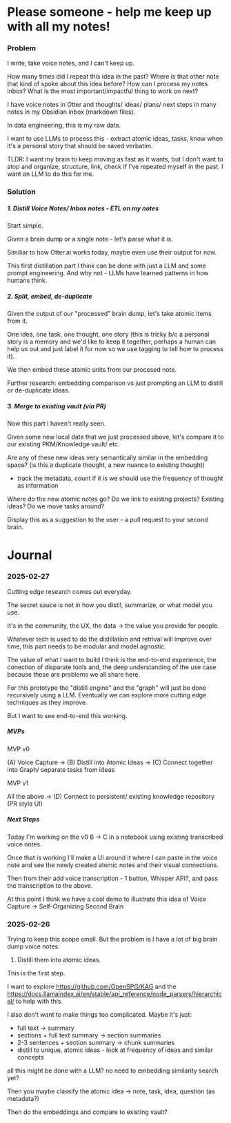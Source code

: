 # Please someone - help me keep up with all my notes!

### Problem
I write, take voice notes, and I can't keep up.

How many times did I repeat this idea in the past?
Where is that other note that kind of spoke about this idea before?
How can I process my notes inbox?
What is the most important/impactful thing to work on next?

I have voice notes in Otter and thoughts/ ideas/ plans/ next steps in many notes in my Obsidian inbox (markdown files).

In data engineering, this is my raw data.

I want to use LLMs to process this - extract atomic ideas, tasks, know when it's a personal story that should be saved verbatim.

TLDR: I want my brain to keep moving as fast as it wants, but I don't want to stop and organize, structure, link, check if I've repeated myself in the past. I want an LLM to do this for me.

### Solution

##### 1. Distill Voice Notes/ Inbox notes - ETL on my notes
Start simple.

Given a brain dump or a single note - let's parse what it is.

Similiar to how Otter.ai works today, maybe even use their output for now.

This first distillation part I think can be done with just a LLM and some prompt engineering. And why not - LLMs have learned patterns in how humans think.

##### 2. Split, embed, de-duplicate
Given the output of our "processed" brain dump, let's take atomic items from it.

One idea, one task, one thought, one story (this is tricky b/c a personal story is a memory and we'd like to keep it together, perhaps a human can help us out and just label it for now so we use tagging to tell how to process it).

We then embed these atomic units from our procesed note.

Further research: embedding comparison vs just prompting an LLM to distill or de-duplicate ideas.

##### 3. Merge to existing vault (via PR)
Now this part I haven't really seen.

Given some new local data that we just processed above, let's compare it to our existing PKM/Knowledge vault/ etc.

Are any of these new ideas very semantically similar in the embedding space? (is this a duplicate thought, a new nuance to existing thought)
- track the metadata, count if it is we should use the frequency of thought as information

Where do the new atomic notes go? Do we link to existing projects? Existing ideas? Do we move tasks around?

Display this as a suggestion to the user - a pull request to your second brain.


# Journal

### 2025-02-27
Cutting edge research comes out everyday.

The secret sauce is not in how you distll, summarize, or what model you use.

It's in the community, the UX, the data -> the value you provide for people.

Whatever tech is used to do the distillation and retrival will improve over time, this part needs to be modular and model agnostic.

The value of what I want to build I think is the end-to-end experience, the conection of disparate tools and, the deep understanding of the use case because these are problems we all share here.

For this prototype the "distill engine" and the "graph" will just be done recursively using a LLM. Eventually we can explore more cutting edge techniques as they improve.

But I want to see end-to-end this working.

##### MVPs
MVP v0

(A) Voice Capture -> (B) Distill into Atomic Ideas -> (C) Connect together into Graph/ separate tasks from ideas

MVP v1

All the above -> (D) Connect to persistent/ existing knowledge repository (PR style UI)

##### Next Steps
Today I'm working on the v0 B -> C in a notebook using existing transcribed voice notes.

Once that is working I'll make a UI around it where I can paste in the voice note and see the newly created atomic notes and their visual connections.

Then from their add voice transcription - 1 button, Whisper API?, and pass the transcription to the above.

At this point I think we have a cool demo to illustrate this idea of Voice Capture -> Self-Organizing Second Brain


### 2025-02-26

Trying to keep this scope small. But the problem is I have a lot of big brain dump voice notes. 

1. Distill them into atomic ideas. 

This is the first step.

I want to explore https://github.com/OpenSPG/KAG and the https://docs.llamaindex.ai/en/stable/api_reference/node_parsers/hierarchical/ to help with this.

I also don't want to make things too complicated. Maybe it's just:

- full text -> summary
- sections + full text summary -> section summaries
- 2-3 sentences + section summary -> chunk summaries
- distill to unique, atomic ideas - look at frequency of ideas and similar concepts

all this might be done with a LLM? no need to embedding similarity search yet?

Then you maybe classify the atomic idea -> note, task, idea, question (as metadata?)

Then do the embeddings and compare to existing vault?